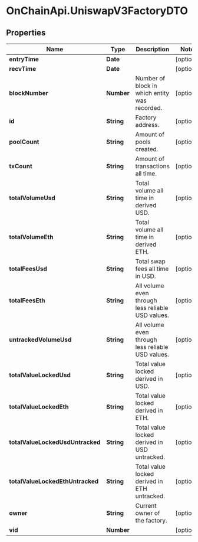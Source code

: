 # OnChainApi.UniswapV3FactoryDTO

## Properties

Name | Type | Description | Notes
------------ | ------------- | ------------- | -------------
**entryTime** | **Date** |  | [optional] 
**recvTime** | **Date** |  | [optional] 
**blockNumber** | **Number** | Number of block in which entity was recorded. | [optional] 
**id** | **String** | Factory address. | [optional] 
**poolCount** | **String** | Amount of pools created. | [optional] 
**txCount** | **String** | Amount of transactions all time. | [optional] 
**totalVolumeUsd** | **String** | Total volume all time in derived USD. | [optional] 
**totalVolumeEth** | **String** | Total volume all time in derived ETH. | [optional] 
**totalFeesUsd** | **String** | Total swap fees all time in USD. | [optional] 
**totalFeesEth** | **String** | All volume even through less reliable USD values. | [optional] 
**untrackedVolumeUsd** | **String** | All volume even through less reliable USD values. | [optional] 
**totalValueLockedUsd** | **String** | Total value locked derived in USD. | [optional] 
**totalValueLockedEth** | **String** | Total value locked derived in ETH. | [optional] 
**totalValueLockedUsdUntracked** | **String** | Total value locked derived in USD untracked. | [optional] 
**totalValueLockedEthUntracked** | **String** | Total value locked derived in ETH untracked. | [optional] 
**owner** | **String** | Current owner of the factory. | [optional] 
**vid** | **Number** |  | [optional] 


